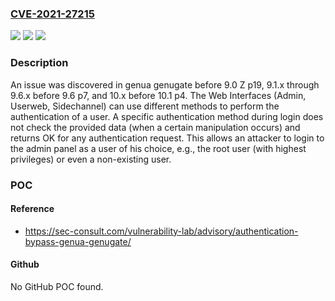 ### [CVE-2021-27215](https://cve.mitre.org/cgi-bin/cvename.cgi?name=CVE-2021-27215)
![](https://img.shields.io/static/v1?label=Product&message=n%2Fa&color=blue)
![](https://img.shields.io/static/v1?label=Version&message=n%2Fa&color=blue)
![](https://img.shields.io/static/v1?label=Vulnerability&message=n%2Fa&color=brighgreen)

### Description

An issue was discovered in genua genugate before 9.0 Z p19, 9.1.x through 9.6.x before 9.6 p7, and 10.x before 10.1 p4. The Web Interfaces (Admin, Userweb, Sidechannel) can use different methods to perform the authentication of a user. A specific authentication method during login does not check the provided data (when a certain manipulation occurs) and returns OK for any authentication request. This allows an attacker to login to the admin panel as a user of his choice, e.g., the root user (with highest privileges) or even a non-existing user.

### POC

#### Reference
- https://sec-consult.com/vulnerability-lab/advisory/authentication-bypass-genua-genugate/

#### Github
No GitHub POC found.

